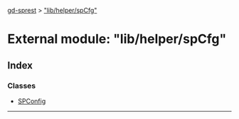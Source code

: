 [gd-sprest](../README.md) > ["lib/helper/spCfg"](../modules/_lib_helper_spcfg_.md)



# External module: "lib/helper/spCfg"

## Index

### Classes

* [SPConfig](../classes/_lib_helper_spcfg_.spconfig.md)



---
